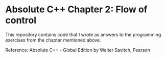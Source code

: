 # Absolute C++ Chapter 2: Flow of control

This repository contains code that I wrote as answers to the programming exercises from the chapter mentioned above.

Reference: Absolute C++ - Global Edition by Walter Savitch, Pearson
